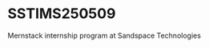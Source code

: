 # SSTIMS250509
Mernstack internship program at Sandspace Technologies
<!-- Uploading "output of alarm.mp4"... -->
<!-- Uploading "output of clock.jpg"... -->
<!-- Uploading "Screenshot (30).png"... -->

